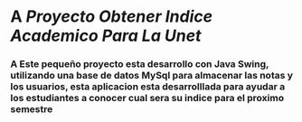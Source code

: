 # A *_Proyecto Obtener Indice Academico Para La Unet_*

### A Este pequeño proyecto esta desarrollo con Java Swing, utilizando una base de datos MySql para almacenar las notas y los usuarios, esta aplicacion esta desarrolllada para ayudar a los estudiantes a conocer cual sera su indice para el proximo semestre
